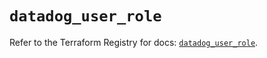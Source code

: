 # `datadog_user_role`

Refer to the Terraform Registry for docs: [`datadog_user_role`](https://registry.terraform.io/providers/datadog/datadog/3.40.0/docs/resources/user_role).
